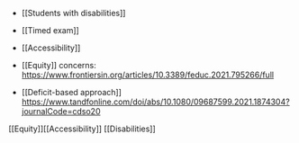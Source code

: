   - [[Students with disabilities]]
  - [[Timed exam]]
  - [[Accessibility]]

  - [[Equity]] concerns:
    https://www.frontiersin.org/articles/10.3389/feduc.2021.795266/full

  - [[Deficit-based approach]]
    https://www.tandfonline.com/doi/abs/10.1080/09687599.2021.1874304?journalCode=cdso20

[[Equity]][[Accessibility]]
[[Disabilities]]